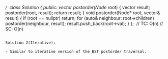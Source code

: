 */
​
class Solution {
public:
vector<int> postorder(Node* root) {
vector<int> result;
postorder(root, result);
return result;
}
void postorder(Node* root, vector<int>& result) {
if (root == nullptr)
return;
for (auto& neighbour: root->children)
postorder(neighbour, result);
result.push_back(root->val);
}
};
​
// TC: O(n)
// SC: O(n)
```
​
Solution 2(Iterative):
​
- Similar to iterative version of the BST postorder traversal.
​
```
​
```